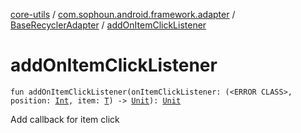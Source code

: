 [core-utils](../../index.md) / [com.sophoun.android.framework.adapter](../index.md) / [BaseRecyclerAdapter](index.md) / [addOnItemClickListener](./add-on-item-click-listener.md)

# addOnItemClickListener

`fun addOnItemClickListener(onItemClickListener: (<ERROR CLASS>, position: `[`Int`](https://kotlinlang.org/api/latest/jvm/stdlib/kotlin/-int/index.html)`, item: `[`T`](index.md#T)`) -> `[`Unit`](https://kotlinlang.org/api/latest/jvm/stdlib/kotlin/-unit/index.html)`): `[`Unit`](https://kotlinlang.org/api/latest/jvm/stdlib/kotlin/-unit/index.html)

Add callback for item click

